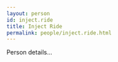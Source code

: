 ```yaml
---
layout: person
id: inject.ride
title: Inject Ride
permalink: people/inject.ride.html
---
```


Person details...